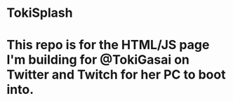 # TokiSplash

# This repo is for the HTML/JS page I'm building for @TokiGasai on Twitter and Twitch for her PC to boot into.
